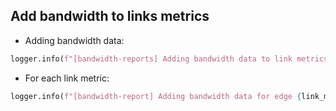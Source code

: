 ## Add bandwidth to links metrics

* Adding bandwidth data:
```python
logger.info(f"[bandwidth-reports] Adding bandwidth data to link metrics")
```
* For each link metric:
```python
logger.info(f"[bandwidth-report] Adding bandwidth data for edge {link_metric['serial_number']} and interface {link_metric['link']['interface']}")
```